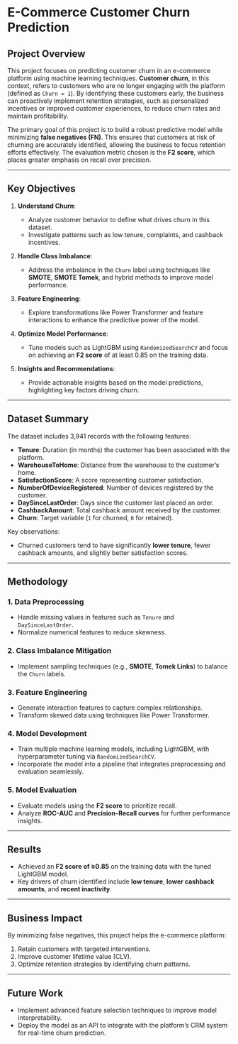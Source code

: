 
# E-Commerce Customer Churn Prediction

## Project Overview
This project focuses on predicting customer churn in an e-commerce platform using machine learning techniques. **Customer churn**, in this context, refers to customers who are no longer engaging with the platform (defined as `Churn = 1`). By identifying these customers early, the business can proactively implement retention strategies, such as personalized incentives or improved customer experiences, to reduce churn rates and maintain profitability.

The primary goal of this project is to build a robust predictive model while minimizing **false negatives (FN)**. This ensures that customers at risk of churning are accurately identified, allowing the business to focus retention efforts effectively. The evaluation metric chosen is the **F2 score**, which places greater emphasis on recall over precision.

---

## Key Objectives
1. **Understand Churn**:
   - Analyze customer behavior to define what drives churn in this dataset.
   - Investigate patterns such as low tenure, complaints, and cashback incentives.

2. **Handle Class Imbalance**:
   - Address the imbalance in the `Churn` label using techniques like **SMOTE**, **SMOTE Tomek**, and hybrid methods to improve model performance.

3. **Feature Engineering**:
   - Explore transformations like Power Transformer and feature interactions to enhance the predictive power of the model.

4. **Optimize Model Performance**:
   - Tune models such as LightGBM using `RandomizedSearchCV` and focus on achieving an **F2 score** of at least 0.85 on the training data.

5. **Insights and Recommendations**:
   - Provide actionable insights based on the model predictions, highlighting key factors driving churn.

---

## Dataset Summary
The dataset includes 3,941 records with the following features:
- **Tenure**: Duration (in months) the customer has been associated with the platform.
- **WarehouseToHome**: Distance from the warehouse to the customer’s home.
- **SatisfactionScore**: A score representing customer satisfaction.
- **NumberOfDeviceRegistered**: Number of devices registered by the customer.
- **DaySinceLastOrder**: Days since the customer last placed an order.
- **CashbackAmount**: Total cashback amount received by the customer.
- **Churn**: Target variable (`1` for churned, `0` for retained).

Key observations:
- Churned customers tend to have significantly **lower tenure**, fewer cashback amounts, and slightly better satisfaction scores.

---

## Methodology
### 1. Data Preprocessing
- Handle missing values in features such as `Tenure` and `DaySinceLastOrder`.
- Normalize numerical features to reduce skewness.

### 2. Class Imbalance Mitigation
- Implement sampling techniques (e.g., **SMOTE**, **Tomek Links**) to balance the `Churn` labels.

### 3. Feature Engineering
- Generate interaction features to capture complex relationships.
- Transform skewed data using techniques like Power Transformer.

### 4. Model Development
- Train multiple machine learning models, including LightGBM, with hyperparameter tuning via `RandomizedSearchCV`.
- Incorporate the model into a pipeline that integrates preprocessing and evaluation seamlessly.

### 5. Model Evaluation
- Evaluate models using the **F2 score** to prioritize recall.
- Analyze **ROC-AUC** and **Precision-Recall curves** for further performance insights.

---

## Results
- Achieved an **F2 score of ≥0.85** on the training data with the tuned LightGBM model.
- Key drivers of churn identified include **low tenure**, **lower cashback amounts**, and **recent inactivity**.

---

## Business Impact
By minimizing false negatives, this project helps the e-commerce platform:
1. Retain customers with targeted interventions.
2. Improve customer lifetime value (CLV).
3. Optimize retention strategies by identifying churn patterns.

---

## Future Work
- Implement advanced feature selection techniques to improve model interpretability.
- Deploy the model as an API to integrate with the platform’s CRM system for real-time churn prediction.
